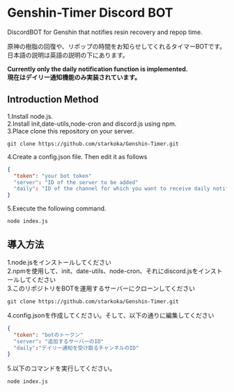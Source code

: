 # Genshin-Timer Discord BOT
DiscordBOT for Genshin that notifies resin recovery and repop time.  

原神の樹脂の回復や、リポップの時間をお知らせしてくれるタイマーBOTです。  
日本語の説明は英語の説明の下にあります。  

**Currently only the daily notification function is implemented.  
現在はデイリー通知機能のみ実装されています。**

## Introduction Method
1.Install node.js.  
2.Install init,date-utils,node-cron and discord.js using npm.  
3.Place clone this repository on your server.  
```
git clone https://github.com/starkoka/Genshin-Timer.git
```
4.Create a config.json file. Then edit it as follows  
```js:config.json
{
  "token": "your bot token"
  "server": "ID of the server to be added"
  "daily": "ID of the channel for which you want to receive daily notifications"
}
```
5.Execute the following command.
```
node index.js
```

## 導入方法
1.node.jsをインストールしてください  
2.npmを使用して、init、date-utils、node-cron、それにdiscord.jsをインストールしてください  
3.このリポジトリをBOTを運用するサーバーにクローンしてください
```
git clone https://github.com/starkoka/Genshin-Timer.git
```
4.config.jsonを作成してください。そして、以下の通りに編集してください
```javascript:config.json
{
  "token": "botのトークン"
  "server": "追加するサーバーのID"
  "daily":"デイリー通知を受け取るチャンネルのID"
}
```
5.以下のコマンドを実行してください。
```
node index.js
```
